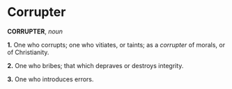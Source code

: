 # Corrupter

**CORRUPTER**, _noun_

**1.** One who corrupts; one who vitiates, or taints; as a _corrupter_ of morals, or of Christianity.

**2.** One who bribes; that which depraves or destroys integrity.

**3.** One who introduces errors.